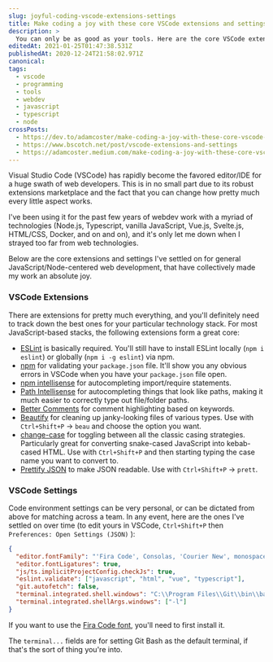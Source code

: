 ```yaml
---
slug: joyful-coding-vscode-extensions-settings
title: Make coding a joy with these core VSCode extensions and settings
description: >
  You can only be as good as your tools. Here are the core VSCode extensions and settings that I use to make web development a blast.
editedAt: 2021-01-25T01:47:38.531Z
publishedAt: 2020-12-24T21:58:02.971Z
canonical:
tags:
  - vscode
  - programming
  - tools
  - webdev
  - javascript
  - typescript
  - node
crossPosts:
  - https://dev.to/adamcoster/make-coding-a-joy-with-these-core-vscode-extensions-and-settings-5b5b
  - https://www.bscotch.net/post/vscode-extensions-and-settings
  - https://adamcoster.medium.com/make-coding-a-joy-with-these-core-vscode-extensions-and-settings-d6dcda3fc346
---
```


Visual Studio Code (VSCode) has rapidly become the favored editor/IDE for a huge swath of web developers. This is in no small part due to its robust extensions marketplace and the fact that you can change how pretty much every little aspect works.

I've been using it for the past few years of webdev work with a myriad of technologies (Node.js, Typescript, vanilla JavaScript, Vue.js, Svelte.js, HTML/CSS, Docker, and on and on), and it's only let me down when I strayed too far from web technologies.

Below are the core extensions and settings I've settled on for general JavaScript/Node-centered web development, that have collectively made my work an absolute joy.

### VSCode Extensions

There are extensions for pretty much everything, and you'll definitely need to track down the best ones for your particular technology stack. For most JavaScript-based stacks, the following extensions form a great core:

- [ESLint](https://marketplace.visualstudio.com/items?itemName=dbaeumer.vscode-eslint) is basically required. You'll still have to install ESLint locally (`npm i eslint`) or globally (`npm i -g eslint`) via npm.
- [npm](https://marketplace.visualstudio.com/items?itemName=eg2.vscode-npm-script) for validating your `package.json` file. It'll show you any obvious errors in VSCode when you have your `package.json` file open.
- [npm intellisense](https://marketplace.visualstudio.com/items?itemName=christian-kohler.npm-intellisense) for autocompleting import/require statements.
- [Path Intellisense](https://marketplace.visualstudio.com/items?itemName=christian-kohler.path-intellisense) for autocompleting things that look like paths, making it much easier to correctly type out file/folder paths.
- [Better Comments](https://marketplace.visualstudio.com/items?itemName=aaron-bond.better-comments) for comment highlighting based on keywords.
- [Beautify](https://marketplace.visualstudio.com/items?itemName=HookyQR.beautify) for cleaning up janky-looking files of various types. Use with `Ctrl+Shift+P` &rarr; `beau` and choose the option you want.
- [change-case](https://marketplace.visualstudio.com/items?itemName=wmaurer.change-case) for toggling between all the classic casing strategies. Particularly great for converting snake-cased JavaScript into kebab-cased HTML. Use with `Ctrl+Shift+P` and then starting typing the case name you want to convert to.
- [Prettify JSON](https://marketplace.visualstudio.com/items?itemName=mohsen1.prettify-json) to make JSON readable. Use with `Ctrl+Shift+P` &rarr; `prett`.

### VSCode Settings

Code environment settings can be very personal, or can be dictated from above for matching across a team. In any event, here are the ones I've settled on over time (to edit yours in VSCode, `Ctrl+Shift+P` then `Preferences: Open Settings (JSON)` ):

```json
{
  "editor.fontFamily": "'Fira Code', Consolas, 'Courier New', monospace",
  "editor.fontLigatures": true,
  "js/ts.implicitProjectConfig.checkJs": true,
  "eslint.validate": ["javascript", "html", "vue", "typescript"],
  "git.autofetch": false,
  "terminal.integrated.shell.windows": "C:\\Program Files\\Git\\bin\\bash.exe",
  "terminal.integrated.shellArgs.windows": ["-l"]
}
```

If you want to use the [Fira Code font](https://github.com/tonsky/FiraCode), you'll need to first install it.

The `terminal...` fields are for setting Git Bash as the default terminal, if that's the sort of thing you're into.
